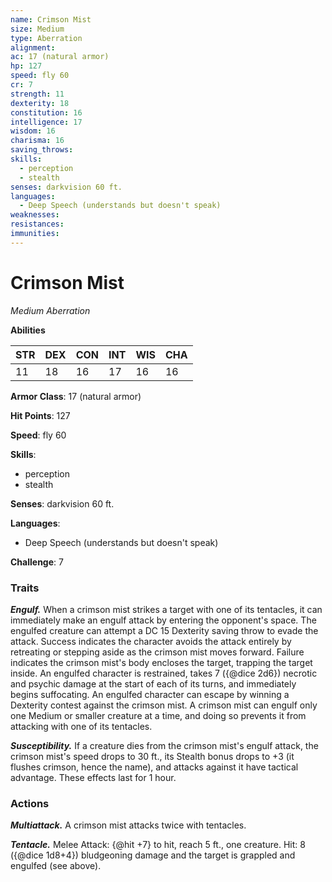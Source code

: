 ```yaml
---
name: Crimson Mist
size: Medium
type: Aberration
alignment: 
ac: 17 (natural armor)
hp: 127
speed: fly 60
cr: 7
strength: 11
dexterity: 18
constitution: 16
intelligence: 17
wisdom: 16
charisma: 16
saving_throws:
skills:
  - perception
  - stealth
senses: darkvision 60 ft.
languages:
  - Deep Speech (understands but doesn't speak)
weaknesses:
resistances:
immunities:
---
```


# Crimson Mist

*Medium Aberration*

**Abilities**

| STR | DEX | CON | INT | WIS | CHA |
| --- | --- | --- | --- | --- | --- |
| 11 | 18 | 16 | 17 | 16 | 16 |

**Armor Class**: 17 (natural armor)

**Hit Points**: 127

**Speed**: fly 60

**Skills**:
  - perception
  - stealth

**Senses**: darkvision 60 ft.

**Languages**:
  - Deep Speech (understands but doesn't speak)

**Challenge**: 7

### Traits
***Engulf.*** When a crimson mist strikes a target with one of its tentacles, it can immediately make an engulf attack by entering the opponent's space. The engulfed creature can attempt a DC 15 Dexterity saving throw to evade the attack. Success indicates the character avoids the attack entirely by retreating or stepping aside as the crimson mist moves forward. Failure indicates the crimson mist's body encloses the target, trapping the target inside. An engulfed character is restrained, takes 7 ({@dice 2d6}) necrotic and psychic damage at the start of each of its turns, and immediately begins suffocating. An engulfed character can escape by winning a Dexterity contest against the crimson mist. A crimson mist can engulf only one Medium or smaller creature at a time, and doing so prevents it from attacking with one of its tentacles.

***Susceptibility.*** If a creature dies from the crimson mist's engulf attack, the crimson mist's speed drops to 30 ft., its Stealth bonus drops to +3 (it flushes crimson, hence the name), and attacks against it have tactical advantage. These effects last for 1 hour.

### Actions
***Multiattack.*** A crimson mist attacks twice with tentacles.

***Tentacle.*** Melee Attack: {@hit +7} to hit, reach 5 ft., one creature. Hit: 8 ({@dice 1d8+4}) bludgeoning damage and the target is grappled and engulfed (see above).

